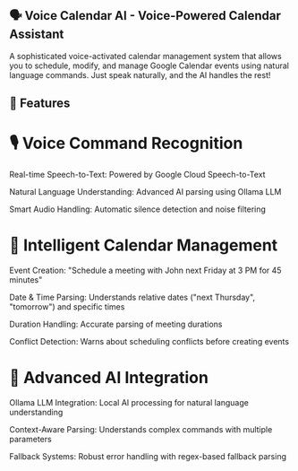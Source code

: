 ## ﻿🗣️ Voice Calendar AI - Voice-Powered Calendar Assistant


A sophisticated voice-activated calendar management system that allows you to schedule, modify, and manage Google Calendar events using natural language commands. Just speak naturally, and the AI handles the rest!

## 🌟 Features
# 🎙️ Voice Command Recognition
Real-time Speech-to-Text: Powered by Google Cloud Speech-to-Text

Natural Language Understanding: Advanced AI parsing using Ollama LLM

Smart Audio Handling: Automatic silence detection and noise filtering

# 📅 Intelligent Calendar Management
Event Creation: "Schedule a meeting with John next Friday at 3 PM for 45 minutes"

Date & Time Parsing: Understands relative dates ("next Thursday", "tomorrow") and specific times

Duration Handling: Accurate parsing of meeting durations

Conflict Detection: Warns about scheduling conflicts before creating events

# 🤖 Advanced AI Integration
Ollama LLM Integration: Local AI processing for natural language understanding

Context-Aware Parsing: Understands complex commands with multiple parameters

Fallback Systems: Robust error handling with regex-based fallback parsing


